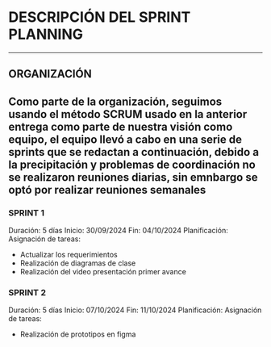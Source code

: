 # DESCRIPCIÓN DEL SPRINT PLANNING
---
## ORGANIZACIÓN
Como parte de la organización, seguimos usando el método SCRUM usado en la anterior entrega como parte de nuestra visión como equipo, el equipo llevó a cabo en una serie de sprints que se redactan a continuación, debido a la precipitación y problemas de coordinación no se realizaron reuniones diarias, sin emnbargo se optó por realizar reuniones semanales
---
### SPRINT 1
Duración: 5 días
Inicio: 30/09/2024
Fin: 04/10/2024
Planificación: 
Asignación de tareas:
- Actualizar los requerimientos
- Realización de diagramas de clase
- Realización del video presentación primer avance
### SPRINT 2
Duración: 5 días
Inicio: 07/10/2024
Fin: 11/10/2024
Planificación: 
Asignación de tareas:
- Realización de prototipos en figma

